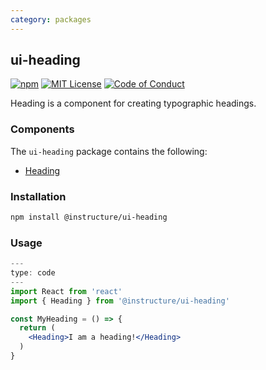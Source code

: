 ```yaml
---
category: packages
---
```


## ui-heading

[![npm][npm]][npm-url]
[![MIT License][license-badge]][license]
[![Code of Conduct][coc-badge]][coc]

Heading is a component for creating typographic headings.

### Components

The `ui-heading` package contains the following:

- [Heading](#Heading)

### Installation

```sh
npm install @instructure/ui-heading
```

### Usage

```jsx
---
type: code
---
import React from 'react'
import { Heading } from '@instructure/ui-heading'

const MyHeading = () => {
  return (
    <Heading>I am a heading!</Heading>
  )
}
```

[npm]: https://img.shields.io/npm/v/@instructure/ui-heading.svg
[npm-url]: https://npmjs.com/package/@instructure/ui-heading
[license-badge]: https://img.shields.io/npm/l/instructure-ui.svg?style=flat-square
[license]: https://github.com/instructure/instructure-ui/blob/master/LICENSE
[coc-badge]: https://img.shields.io/badge/code%20of-conduct-ff69b4.svg?style=flat-square
[coc]: https://github.com/instructure/instructure-ui/blob/master/CODE_OF_CONDUCT.md
